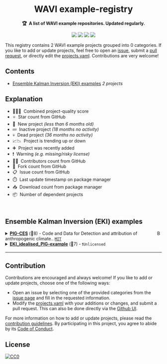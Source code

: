 <!-- markdownlint-disable -->
<h1 align="center">
    WAVI example-registry
    <br>
</h1>

<p align="center">
    <strong>🏆&nbsp; A list of WAVI example repositories. Updated regularly.</strong>
</p>

<p align="center">
    <a href="https://best-of.org" title="Best-of Badge"><img src="http://bit.ly/3o3EHNN"></a>
    <a href="#Contents" title="Project Count"><img src="https://img.shields.io/badge/projects-2-blue.svg?color=5ac4bf"></a>
    <a href="#Contribution" title="Contributions are welcome"><img src="https://img.shields.io/badge/contributions-welcome-green.svg"></a>
    <a href="https://github.com/WAVI-ice-sheet-model/example-registry/releases" title="Best-of Updates"><img src="https://img.shields.io/github/release-date/WAVI-ice-sheet-model/example-registry?color=green&label=updated"></a>
</p>

This registry contains 2 WAVI example projects grouped into 0 categories. If you like to add or update projects, feel free to open an [issue](https://github.com/WAVI-ice-sheet-model/example-registry/issues/new/choose), submit a [pull request](https://github.com/WAVI-ice-sheet-model/example-registry/pulls), or directly edit the [projects.yaml](https://github.com/WAVI-ice-sheet-model/example-registry/edit/main/projects.yaml). Contributions are very welcome!

## Contents

- [Ensemble Kalman Inversion (EKI) examples](#ensemble-kalman-inversion-eki-examples) _2 projects_

## Explanation
- 🥇🥈🥉&nbsp; Combined project-quality score
- ⭐️&nbsp; Star count from GitHub
- 🐣&nbsp; New project _(less than 6 months old)_
- 💤&nbsp; Inactive project _(18 months no activity)_
- 💀&nbsp; Dead project _(36 months no activity)_
- 📈📉&nbsp; Project is trending up or down
- ➕&nbsp; Project was recently added
- ❗️&nbsp; Warning _(e.g. missing/risky license)_
- 👨‍💻&nbsp; Contributors count from GitHub
- 🔀&nbsp; Fork count from GitHub
- 📋&nbsp; Issue count from GitHub
- ⏱️&nbsp; Last update timestamp on package manager
- 📥&nbsp; Download count from package manager
- 📦&nbsp; Number of dependent projects

<br>

## Ensemble Kalman Inversion (EKI) examples

<a href="#contents"><img align="right" width="15" height="15" src="https://git.io/JtehR" alt="Back to top"></a>

<details><summary><b><a href="https://github.com/alextbradley/PIG-CES">PIG-CES</a></b> (🥇8) - Code and Data for Detection and attribution of anthropogenic climate.. <code><a href="http://bit.ly/34MBwT8">MIT</a></code></summary>

- [GitHub](https://github.com/alextbradley/PIG-CES) (⏱️ 15.05.2025):

	```
	git clone https://github.com/alextbradley/PIG-CES
	```
</details>
<details><summary><b><a href="https://github.com/WAVI-ice-sheet-model/EKI_idealised_PIG-example">EKI_idealised_PIG-example</a></b> (🥉7) -  <code>❗Unlicensed</code></summary>

- [GitHub](https://github.com/WAVI-ice-sheet-model/EKI_idealised_PIG-example) (⏱️ 29.09.2025):

	```
	git clone https://github.com/WAVI-ice-sheet-model/EKI_idealised_PIG-example
	```
</details>

---

## Contribution

Contributions are encouraged and always welcome! If you like to add or update projects, choose one of the following ways:

- Open an issue by selecting one of the provided categories from the [issue page](https://github.com/WAVI-ice-sheet-model/example-registry/issues/new/choose) and fill in the requested information.
- Modify the [projects.yaml](https://github.com/WAVI-ice-sheet-model/example-registry/blob/main/projects.yaml) with your additions or changes, and submit a pull request. This can also be done directly via the [Github UI](https://github.com/WAVI-ice-sheet-model/example-registry/edit/main/projects.yaml).

For more information on how to add or update projects, please read the [contribution guidelines](https://github.com/WAVI-ice-sheet-model/example-registry/blob/main/CONTRIBUTING.md). By participating in this project, you agree to abide by its [Code of Conduct](https://github.com/WAVI-ice-sheet-model/example-registry/blob/main/.github/CODE_OF_CONDUCT.md).

## License

[![CC0](https://mirrors.creativecommons.org/presskit/buttons/88x31/svg/by-sa.svg)](https://creativecommons.org/licenses/by-sa/4.0/)
